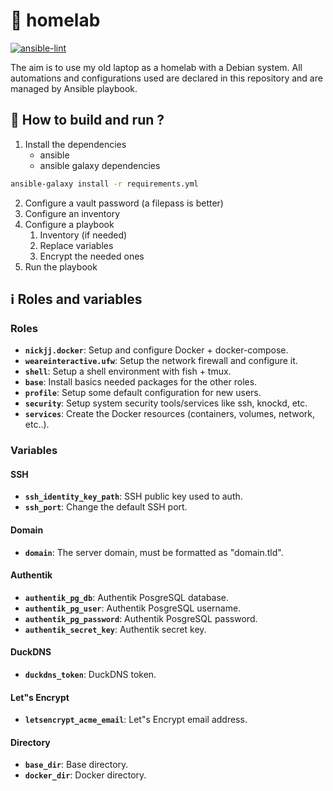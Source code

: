 # 🏡 homelab

[![ansible-lint](https://github.com/theobori/homelab/actions/workflows/ansible-lint.yml/badge.svg)](https://github.com/theobori/homelab/actions/workflows/ansible-lint.yml)

The aim is to use my old laptop as a homelab with a Debian system. All automations and configurations used are declared in this repository and are managed by Ansible playbook.

## 📖 How to build and run ?

1. Install the dependencies 
   - ansible
   - ansible galaxy dependencies

```sh
ansible-galaxy install -r requirements.yml
```

2. Configure a vault password (a filepass is better)
3. Configure an inventory
4. Configure a playbook
   1. Inventory (if needed)
   2. Replace variables
   3. Encrypt the needed ones
5. Run the playbook

## ℹ️ Roles and variables

### Roles

- **`nickjj.docker`**: Setup and configure Docker + docker-compose.
- **`weareinteractive.ufw`**: Setup the network firewall and configure it.
- **`shell`**: Setup a shell environment with fish + tmux.
- **`base`**: Install basics needed packages for the other roles.
- **`profile`**: Setup some default configuration for new users.
- **`security`**: Setup system security tools/services like ssh, knockd, etc.
- **`services`**: Create the Docker resources (containers, volumes, network, etc..).

### Variables

#### SSH
- **`ssh_identity_key_path`**: SSH public key used to auth.
- **`ssh_port`**: Change the default SSH port.

#### Domain
- **`domain`**: The server domain, must be formatted as "domain.tld".

#### Authentik
- **`authentik_pg_db`**: Authentik PosgreSQL database.
- **`authentik_pg_user`**: Authentik PosgreSQL username.
- **`authentik_pg_password`**: Authentik PosgreSQL password.
- **`authentik_secret_key`**: Authentik secret key.

#### DuckDNS
- **`duckdns_token`**: DuckDNS token.

#### Let"s Encrypt
- **`letsencrypt_acme_email`**: Let"s Encrypt email address.

#### Directory
- **`base_dir`**: Base directory.
- **`docker_dir`**: Docker directory.
